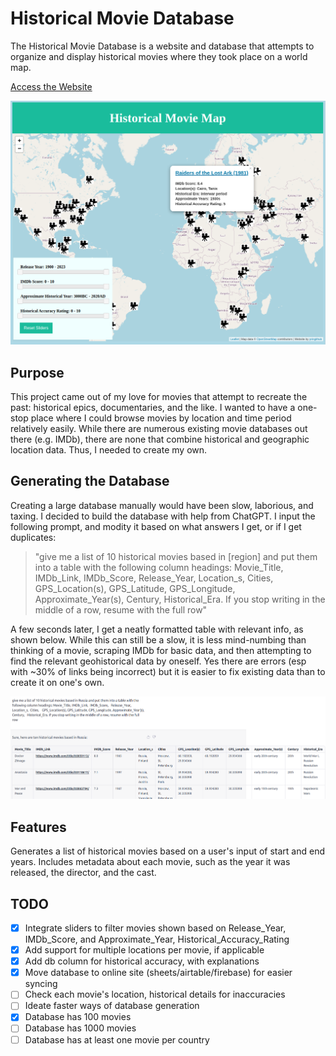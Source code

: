 # Historical Movie Database
The Historical Movie Database is a website and database that attempts to organize and display historical movies where they took place on a world map.

[Access the Website](https://pringithub.github.io/historical_movie_db/)

![](./media/hmdb.png)

## Purpose
This project came out of my love for movies that attempt to recreate the past: historical epics, documentaries, and the like. I wanted to have a one-stop place where I could browse movies by location and time period relatively easily.
While there are numerous existing movie databases out there (e.g. IMDb), there are none that combine historical and geographic location data. Thus, I needed to create my own.


## Generating the Database
Creating a large database manually would have been slow, laborious, and taxing. 
I decided to build the database with help from ChatGPT. I input the following prompt, and modity it based on what answers I get, or if I get duplicates: 
>"give me a list of 10 historical movies based in [region] and put them into a table with the following column headings: Movie_Title,	IMDb_Link,	IMDb_Score,	Release_Year, Location_s,	Cities,	GPS_Location(s), GPS_Latitude, GPS_Longitude, Approximate_Year(s),	Century,	Historical_Era. If you stop writing in the middle of a row, resume with the full row"

A few seconds later, I get a neatly formatted table with relevant info, as shown below. While this can still be a slow, it is less mind-numbing than thinking of a movie, scraping IMDb for basic data, and then attempting to find the relevant geohistorical data by oneself. Yes there are errors (esp with ~30% of links being incorrect) but it is easier to fix existing data than to create it on one's own.

![](./media/chatgpt_db_creation.png)

## Features
Generates a list of historical movies based on a user's input of start and end years.
Includes metadata about each movie, such as the year it was released, the director, and the cast.

## TODO
- [x] Integrate sliders to filter movies shown based on Release_Year, IMDb_Score, and Approximate_Year, Historical_Accuracy_Rating
- [x] Add support for multiple locations per movie, if applicable
- [x] Add db column for historical accuracy, with explanations
- [x] Move database to online site (sheets/airtable/firebase) for easier syncing
- [ ] Check each movie's location, historical details for inaccuracies
- [ ] Ideate faster ways of database generation
- [x] Database has 100 movies
- [ ] Database has 1000 movies
- [ ] Database has at least one movie per country
